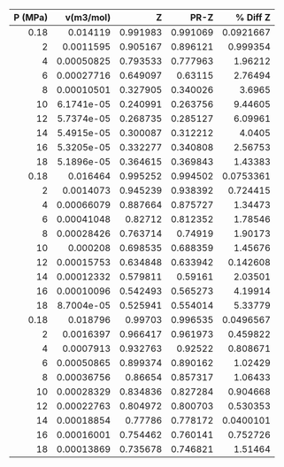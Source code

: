 |   P (MPa) |   v(m3/mol) |        Z |     PR-Z |   % Diff Z |
|----------:|------------:|---------:|---------:|-----------:|
|      0.18 |  0.014119   | 0.991983 | 0.991069 |  0.0921667 |
|      2    |  0.0011595  | 0.905167 | 0.896121 |  0.999354  |
|      4    |  0.00050825 | 0.793533 | 0.777963 |  1.96212   |
|      6    |  0.00027716 | 0.649097 | 0.63115  |  2.76494   |
|      8    |  0.00010501 | 0.327905 | 0.340026 |  3.6965    |
|     10    |  6.1741e-05 | 0.240991 | 0.263756 |  9.44605   |
|     12    |  5.7374e-05 | 0.268735 | 0.285127 |  6.09961   |
|     14    |  5.4915e-05 | 0.300087 | 0.312212 |  4.0405    |
|     16    |  5.3205e-05 | 0.332277 | 0.340808 |  2.56753   |
|     18    |  5.1896e-05 | 0.364615 | 0.369843 |  1.43383   |
|      0.18 |  0.016464   | 0.995252 | 0.994502 |  0.0753361 |
|      2    |  0.0014073  | 0.945239 | 0.938392 |  0.724415  |
|      4    |  0.00066079 | 0.887664 | 0.875727 |  1.34473   |
|      6    |  0.00041048 | 0.82712  | 0.812352 |  1.78546   |
|      8    |  0.00028426 | 0.763714 | 0.74919  |  1.90173   |
|     10    |  0.000208   | 0.698535 | 0.688359 |  1.45676   |
|     12    |  0.00015753 | 0.634848 | 0.633942 |  0.142608  |
|     14    |  0.00012332 | 0.579811 | 0.59161  |  2.03501   |
|     16    |  0.00010096 | 0.542493 | 0.565273 |  4.19914   |
|     18    |  8.7004e-05 | 0.525941 | 0.554014 |  5.33779   |
|      0.18 |  0.018796   | 0.99703  | 0.996535 |  0.0496567 |
|      2    |  0.0016397  | 0.966417 | 0.961973 |  0.459822  |
|      4    |  0.0007913  | 0.932763 | 0.92522  |  0.808671  |
|      6    |  0.00050865 | 0.899374 | 0.890162 |  1.02429   |
|      8    |  0.00036756 | 0.86654  | 0.857317 |  1.06433   |
|     10    |  0.00028329 | 0.834836 | 0.827284 |  0.904668  |
|     12    |  0.00022763 | 0.804972 | 0.800703 |  0.530353  |
|     14    |  0.00018854 | 0.77786  | 0.778172 |  0.0400101 |
|     16    |  0.00016001 | 0.754462 | 0.760141 |  0.752726  |
|     18    |  0.00013869 | 0.735678 | 0.746821 |  1.51464   |